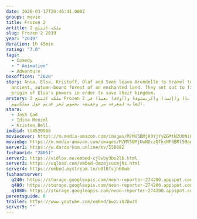 ```yaml
---
date: 2020-03-17T20:46:41.000Z
groups: movie
title: Frozen 2
artitle: ملكة الثلج 2
slug: Frozen 2 2019
year: "2019"
duration: 1h 43min
rating: "7.0"
tags:
  - Comedy
  - " Animation"
  - Adventure
boxoffices: "2020"
story: Anna, Elsa, Kristoff, Olaf and Sven leave Arendelle to travel to an
  ancient, autumn-bound forest of an enchanted land. They set out to find the
  origin of Elsa's powers in order to save their kingdom.
arstory: ملكة الثلج 2 Frozen 2 تذهب (آنا) و(إلسا) و(كريستوف) و(أولاف) بعيدًا في
  الغابة لمعرفة سر وحقيقة بخصوص لغز قديم حول مملكتهم.
stars:
  - Josh Gad
  - Idina Menzel
  - Kristen Bell
imdbid: tt4520988
moviecover: https://m.media-amazon.com/images/M/MV5BMjA0YjYyZGMtN2U0Ni00YmY4LWJkZTItYTMyMjY3NGYyMTJkXkEyXkFqcGdeQXVyNDg4NjY5OTQ@._V1_SY1000_SX675_AL_.jpg
moviebg: https://m.media-amazon.com/images/M/MV5BMjUwNDczOTkxNF5BMl5BanBnXkFtZTgwNTgxOTE0NzM@._V1_SX1777_CR0,0,1777,998_AL_.jpg
server1: https://w.dardarkom.online/mv/550682
fushaarid: "28651"
server2: https://vidlox.me/embed-cjlwby3bo2lb.html
server3: https://uqload.com/embed-dmzojxusmjhs.html
server4: https://embed.mystream.to/u0l0fsjh60wm
fushaarserver:
  q240: https://storage.googleapis.com/neon-reporter-274200.appspot.com/fushaar/media/28651/28651-240p.mp4
  q480: https://storage.googleapis.com/neon-reporter-274200.appspot.com/fushaar/media/28651/28651-480p.mp4
  q1080: https://storage.googleapis.com/neon-reporter-274200.appspot.com/fushaar/media/28651/28651.mp4
parentsguide: 8
trailer: https://www.youtube.com/embed/bwzLiQZDw2I
server5: ""
---
```

